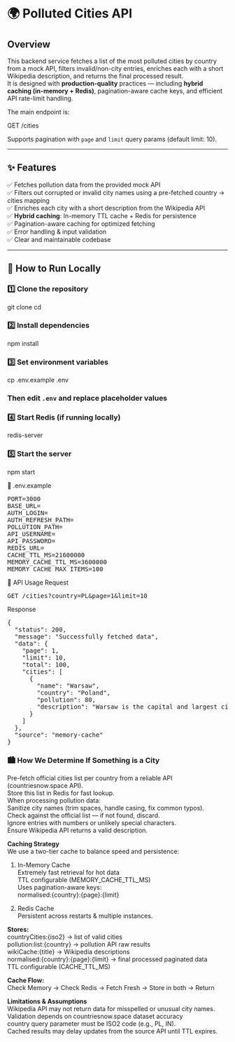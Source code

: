 # 🌍 Polluted Cities API

## Overview
This backend service fetches a list of the most polluted cities by country from a mock API, filters invalid/non-city entries, enriches each with a short Wikipedia description, and returns the final processed result.  
It is designed with **production-quality** practices — including **hybrid caching (in-memory + Redis)**, pagination-aware cache keys, and efficient API rate-limit handling.

The main endpoint is:

GET /cities

Supports pagination with `page` and `limit` query params (default limit: 10).

---

## ✨ Features
✅ Fetches pollution data from the provided mock API  
✅ Filters out corrupted or invalid city names using a pre-fetched country → cities mapping  
✅ Enriches each city with a short description from the Wikipedia API  
✅ **Hybrid caching**: In-memory TTL cache + Redis for persistence  
✅ Pagination-aware caching for optimized fetching  
✅ Error handling & input validation  
✅ Clear and maintainable codebase  

---

## 🚀 How to Run Locally

### 1️⃣ Clone the repository
git clone <your-repo-url>
cd <your-repo-folder>

### 2️⃣ Install dependencies
npm install

### 3️⃣ Set environment variables
cp .env.example .env

### Then edit `.env` and replace placeholder values
### 4️⃣ Start Redis (if running locally)
redis-server

### 5️⃣ Start the server
npm start

📄 .env.example

<pre>PORT=3000
BASE_URL=<mock_api_base_url>
AUTH_LOGIN=<mock_api_auth_login_path>
AUTH_REFRESH_PATH=<mock_api_auth_refresh_path>
POLLUTION_PATH=<mock_api_pollution_path>
API_USERNAME=<mock_api_username>
API_PASSWORD=<mock_api_password>
REDIS_URL=<redis_connection_url>
CACHE_TTL_MS=21600000
MEMORY_CACHE_TTL_MS=3600000
MEMORY_CACHE_MAX_ITEMS=100</pre>


📡 API Usage
Request
<pre>GET /cities?country=PL&page=1&limit=10</pre>

Response
<pre>{
  "status": 200,
  "message": "Successfully fetched data",
  "data": {
    "page": 1,
    "limit": 10,
    "total": 100,
    "cities": [
      {
        "name": "Warsaw",
        "country": "Poland",
        "pollution": 80,
        "description": "Warsaw is the capital and largest city of Poland..."
      }
    ]
  },
  "source": "memory-cache"
}</pre>

### 🏙 How We Determine If Something is a City
Pre-fetch official cities list per country from a reliable API (countriesnow.space API).  
Store this list in Redis for fast lookup.  
When processing pollution data:  
Sanitize city names (trim spaces, handle casing, fix common typos).  
Check against the official list — if not found, discard.  
Ignore entries with numbers or unlikely special characters.  
Ensure Wikipedia API returns a valid description.  


**Caching Strategy**  
We use a two-tier cache to balance speed and persistence:

1. In-Memory Cache  
Extremely fast retrieval for hot data  
TTL configurable (MEMORY_CACHE_TTL_MS)  
Uses pagination-aware keys:  
normalised:{country}:{page}:{limit}  

2. Redis Cache  
Persistent across restarts & multiple instances.

**Stores:**  
countryCities:{iso2} → list of valid cities  
pollution:list:{country} → pollution API raw results   
wikiCache:{title} → Wikipedia descriptions  
normalised:{country}:{page}:{limit} → final processed paginated data   
TTL configurable (CACHE_TTL_MS)   

**Cache Flow:**  
Check Memory → Check Redis → Fetch Fresh → Store in both → Return  

**Limitations & Assumptions**  
Wikipedia API may not return data for misspelled or unusual city names.  
Validation depends on countriesnow.space dataset accuracy   
country query parameter must be ISO2 code (e.g., PL, IN).  
Cached results may delay updates from the source API until TTL expires.  